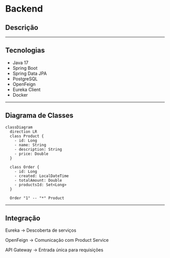 # Backend

## Descrição


---

## Tecnologias
- Java 17  
- Spring Boot  
- Spring Data JPA  
- PostgreSQL  
- OpenFeign  
- Eureka Client
- Docker 

---

## Diagrama de Classes

```mermaid
classDiagram
  direction LR
  class Product {
    - id: Long
    - name: String
    - description: String
    - price: Double 
  }

  class Order {
    - id: Long
    - created: LocalDateTime
    - totalAmount: Double
    - productsId: Set<Long>
  }

  Order "1" -- "*" Product
```

---

## Integração

Eureka → Descoberta de serviços

OpenFeign → Comunicação com Product Service

API Gateway → Entrada única para requisições